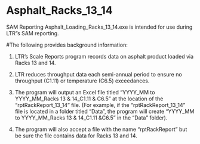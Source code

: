 # Asphalt_Racks_13_14
SAM Reporting
Asphalt_Loading_Racks_13_14.exe is intended for use during LTR”s SAM reporting.

#The following provides background information:

1) LTR’s Scale Reports program records data on asphalt product loaded via Racks 13 and 14.

2) LTR reduces throughput data each semi-annual period to ensure no throughput (C1.11) or temperature (C6.5) exceedances.

3) The program will output an Excel file titled “YYYY_MM to YYYY_MM_Racks 13 & 14_C1.11 & C6.5” at the location of the “rptRackReport_13_14” file. (For example, if the “rptRackReport_13_14” file is located in a folder titled “Data”, the program will create “YYYY_MM to YYYY_MM_Racks 13 & 14_C1.11 &C6.5” in the “Data” folder).

4) The program will also accept a file with the name “rptRackReport” but be sure the file contains data for Racks 13 and 14.
